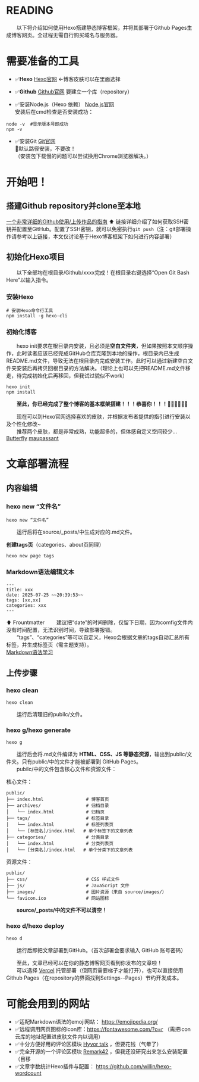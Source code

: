 # READING

&emsp;&emsp;以下将介绍如何使用Hexo搭建静态博客框架，并将其部署于Github Pages生成博客网页。全过程无需自行购买域名与服务器。

# 需要准备的工具  

- ✅**Hexo** [Hexo官网](https://hexo.io/zh-cn/) ←博客皮肤可以在里面选择  

- ✅**Github** [Github官网](https://github.com/) 要建立一个库（repository）

- ✅安装Node.js（Hexo 依赖） [Node.js官网](https://nodejs.org/zh-cn)  
安装后在cmd检查是否安装成功：  

```
node -v  #显示版本号即成功
npm -v
```

- ✅安装Git [Git官网](https://git-scm.cn/downloads)  
🌟默认路径安装，不要改！  
（安装包下载慢的问题可以尝试换用Chrome浏览器解决。）  

# 开始吧！

## 搭建Github repository并clone至本地  

[一个非常详细的Github使用/上传作品的指南](https://blog.csdn.net/A1_3_9_7/article/details/144674444?utm_medium=distribute.pc_relevant.none-task-blog-2~default~baidujs_baidulandingword~default-0-144674444-blog-149396411.235^v43^pc_blog_bottom_relevance_base1&spm=1001.2101.3001.4242.1&utm_relevant_index=3)
⬆️ 链接详细介绍了如何获取SSH密钥并配置至GitHub。配置了SSH密钥，就可以免密执行`git push`（注：git部署操作请参考以上链接，本文仅讨论基于Hexo博客框架下如何进行内容部署）


## 初始化Hexo项目  
&emsp;&emsp;以下全部均在根目录/Github/xxxx完成！在根目录右键选择“Open Git Bash Here”以输入指令。

### 安装Hexo  

```
# 安装Hexo命令行工具
npm install -g hexo-cli
```

### 初始化博客  
&emsp;&emsp;hexo init要求在根目录内安装，且必须是**空白文件夹**，但如果按照本文顺序操作，此时读者应该已经完成GitHub仓库克隆到本地的操作，根目录内已生成README.md文件，导致无法在根目录内完成安装工作。此时可以通过新建空白文件夹安装后再拷贝回根目录的方法解决。（理论上也可以先把README.md文件移走，待完成初始化后再移回，但我试过貌似不work）  

```
hexo init
npm install
```

&emsp;&emsp;**至此，你已经完成了整个博客的基本框架搭建！！！恭喜你！！！**👏🏻👏🏻👏🏻

&emsp;&emsp;现在可以到Hexo官网选择喜欢的皮肤，并根据发布者提供的指引进行安装以及个性化修改~  
&emsp;&emsp;推荐两个皮肤，都是非常成熟，功能超多的，但体感自定义空间较少...  
[Butterfly](https://butterfly.js.org/)
[maupassant](https://www.haomwei.com/technology/maupassant-hexo.html)

# 文章部署流程  

## 内容编辑

### hexo new “文件名”  

```
hexo new “文件名”
```

&emsp;&emsp;运行后将在source/_posts/中生成对应的.md文件。  

**创建tags页**（categories、about页同理）

```
hexo new page tags
```

### Markdown语法编辑文本  

```
---
title: xxx
date: 2025-07-25 ~~20:39:53~~
tags: [xx,xx]
categories: xxx
---
```

⬆️ Frountmatter
&emsp;&emsp;建议把“date”的时间删除，仅留下日期，因为comfig文件内没有时间配置，无法识别时间，导致部署报错。  
&emsp;&emsp;“tags”、“categories”等可以自定义，Hexo会根据文章的tags自动汇总所有标签，并生成标签页（需主题支持）。  
[Markdown语法学习](https://markdown.com.cn/)

## 上传步骤

### hexo clean

```
hexo clean
```

&emsp;&emsp;运行后清理旧的pubilc/文件。

### hexo g/hexo generate

```
hexo g
```

&emsp;&emsp;运行后会将.md文件编译为 **HTML、CSS、JS 等静态资源**，输出到public/文件夹。只有public/中的文件才能被部署到 GitHub Pages。  
&emsp;&emsp;pubilc/中的文件包含核心文件和资源文件：  

核心文件：

```
public/
├── index.html                # 博客首页
├── archives/                 # 归档目录
│   └── index.html            # 归档页
├── tags/                     # 标签目录
│   └── index.html            # 标签列表页
│   └── [标签名]/index.html   # 单个标签下的文章列表
├── categories/               # 分类目录
│   └── index.html            # 分类列表页
│   └── [分类名]/index.html   # 单个分类下的文章列表
```

资源文件：

```
public/
├── css/                      # CSS 样式文件
├── js/                       # JavaScript 文件
├── images/                   # 图片资源（来自 source/images/）
└── favicon.ico               # 网站图标
```

&emsp;&emsp;**source/_posts/中的文件不可以清空！**

### hexo d/hexo deploy

```
hexo d
```

&emsp;&emsp;运行后即把文章部署到GitHub。（首次部署会要求输入 GitHub 账号密码）

&emsp;&emsp;至此，文章已经可以在你的静态博客网页看到你发布的文章啦！  
&emsp;&emsp;可以选择 [Vercel](https://markdown.com.cn/) 托管部署（但网页需要梯子才能打开），也可以直接使用Github Pages（在repository的界面找到Settings--Pages）节约开发成本。

# 可能会用到的网站

- ✅适配Markdown语法的emoji网站： https://emojipedia.org/  
- ✅远程调用网页图标的icon库：https://fontawesome.com/?o=r （需把icon云库的地址配置进皮肤文件内以调用）  
- ✅十分方便好用的评论区模块 [Hyvor talk](https://talk.hyvor.com/) ，但要花钱（气晕了）  
- ✅完全开源的一个评论区模块 [Remark42](https://remark42.com/) ，但我还没研究出来怎么安装配置（目移  
- ✅文章字数统计Hexo插件与配置： https://github.com/willin/hexo-wordcount
